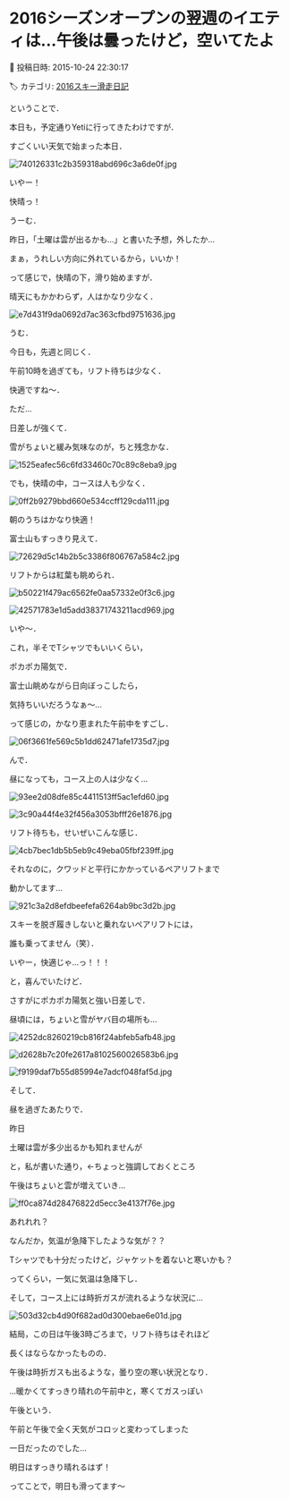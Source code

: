 # 2016シーズンオープンの翌週のイエティは…午後は曇ったけど，空いてたよ

📅 投稿日時: 2015-10-24 22:30:17

🏷️ カテゴリ: [2016スキー滑走日記](c70c67ed5248e9432b899dcd5747048bb.md)

ということで．


本日も，予定通りYetiに行ってきたわけですが．





すごくいい天気で始まった本日．




![740126331c2b359318abd696c3a6de0f.jpg](images/740126331c2b359318abd696c3a6de0f.jpg)




いやー！


快晴っ！





うーむ．


昨日，「土曜は雲が出るかも…」と書いた予想，外したか…


まぁ，うれしい方向に外れているから，いいか！





って感じで，快晴の下，滑り始めますが．


晴天にもかかわらず，人はかなり少なく．




![e7d431f9da0692d7ac363cfbd9751636.jpg](images/e7d431f9da0692d7ac363cfbd9751636.jpg)




うむ．


今日も，先週と同じく．


午前10時を過ぎても，リフト待ちは少なく．


快適ですね～．





ただ…


日差しが強くて．


雪がちょいと緩み気味なのが，ちと残念かな．




![1525eafec56c6fd33460c70c89c8eba9.jpg](images/1525eafec56c6fd33460c70c89c8eba9.jpg)







でも，快晴の中，コースは人も少なく．




![0ff2b9279bbd660e534ccff129cda111.jpg](images/0ff2b9279bbd660e534ccff129cda111.jpg)




朝のうちはかなり快適！





富士山もすっきり見えて．




![72629d5c14b2b5c3386f806767a584c2.jpg](images/72629d5c14b2b5c3386f806767a584c2.jpg)




リフトからは紅葉も眺められ．




![b50221f479ac6562fe0aa57332e0f3c6.jpg](images/b50221f479ac6562fe0aa57332e0f3c6.jpg)









![42571783e1d5add38371743211acd969.jpg](images/42571783e1d5add38371743211acd969.jpg)




いや～．


これ，半そでTシャツでもいいくらい，


ポカポカ陽気で．


富士山眺めながら日向ぼっこしたら，


気持ちいいだろうなぁ～…





って感じの，かなり恵まれた午前中をすごし．




![06f3661fe569c5b1dd62471afe1735d7.jpg](images/06f3661fe569c5b1dd62471afe1735d7.jpg)







んで．


昼になっても，コース上の人は少なく…




![93ee2d08dfe85c4411513ff5ac1efd60.jpg](images/93ee2d08dfe85c4411513ff5ac1efd60.jpg)









![3c90a44f4e32f456a3053bfff26e1876.jpg](images/3c90a44f4e32f456a3053bfff26e1876.jpg)




リフト待ちも，せいぜいこんな感じ．




![4cb7bec1db5b5eb9c49eba05fbf239ff.jpg](images/4cb7bec1db5b5eb9c49eba05fbf239ff.jpg)




それなのに，クワッドと平行にかかっているペアリフトまで


動かしてます…




![921c3a2d8efdbeefefa6264ab9bc3d2b.jpg](images/921c3a2d8efdbeefefa6264ab9bc3d2b.jpg)




スキーを脱ぎ履きしないと乗れないペアリフトには，


誰も乗ってません（笑）．





いやー，快適じゃ…っ！！！





と，喜んでいたけど．


さすがにポカポカ陽気と強い日差しで．


昼頃には，ちょいと雪がヤバ目の場所も…




![4252dc8260219cb816f24abfeb5afb48.jpg](images/4252dc8260219cb816f24abfeb5afb48.jpg)









![d2628b7c20fe2617a8102560026583b6.jpg](images/d2628b7c20fe2617a8102560026583b6.jpg)









![f9199daf7b55d85994e7adcf048faf5d.jpg](images/f9199daf7b55d85994e7adcf048faf5d.jpg)







そして．


昼を過ぎたあたりで．


昨日


土曜は雲が多少出るかも知れませんが


と，私が書いた通り，←ちょっと強調しておくところ


午後はちょいと雲が増えていき…




![ff0ca874d28476822d5ecc3e4137f76e.jpg](images/ff0ca874d28476822d5ecc3e4137f76e.jpg)




あれれれ？


なんだか，気温が急降下したような気が？？


Tシャツでも十分だったけど，ジャケットを着ないと寒いかも？


ってくらい，一気に気温は急降下し．





そして，コース上には時折ガスが流れるような状況に…




![503d32cb4d90f682ad0d300ebae6e01d.jpg](images/503d32cb4d90f682ad0d300ebae6e01d.jpg)







結局，この日は午後3時ごろまで，リフト待ちはそれほど


長くはならなかったものの．


午後は時折ガスも出るような，曇り空の寒い状況となり．


…暖かくてすっきり晴れの午前中と，寒くてガスっぽい


午後という．


午前と午後で全く天気がコロッと変わってしまった


一日だったのでした…





明日はすっきり晴れるはず！


ってことで，明日も滑ってます～
